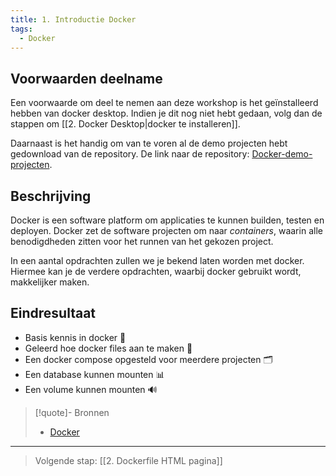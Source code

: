 ```yaml
---
title: 1. Introductie Docker
tags:
  - Docker
---
```

## Voorwaarden deelname
Een voorwaarde om deel te nemen aan deze workshop is het geïnstalleerd hebben van docker desktop. Indien je dit nog niet hebt gedaan, volg dan de stappen om [[2. Docker Desktop|docker te installeren]].

Daarnaast is het handig om van te voren al de demo projecten hebt gedownload van de repository. De link naar de repository: [Docker-demo-projecten](https://github.com/Windesheim-HBO-ICT/Docker-Demo-Project/tree/main?tab=readme-ov-file).

## Beschrijving
Docker is een software platform om applicaties te kunnen builden, testen en deployen. Docker zet de software projecten om naar *containers*, waarin alle benodigdheden zitten voor het runnen van het gekozen project.

In een aantal opdrachten zullen we je bekend laten worden met docker. Hiermee kan je de verdere opdrachten, waarbij docker gebruikt wordt, makkelijker maken.

## Eindresultaat
- Basis kennis in docker 🐳
- Geleerd hoe docker files aan te maken 📝
- Een docker compose opgesteld voor meerdere projecten  🗂️
- Een database kunnen mounten 📊
- Een volume kunnen mounten 🔊

> [!quote]- Bronnen
 >- [Docker](https://www.docker.com/)

---
> Volgende stap: [[2. Dockerfile HTML pagina]]